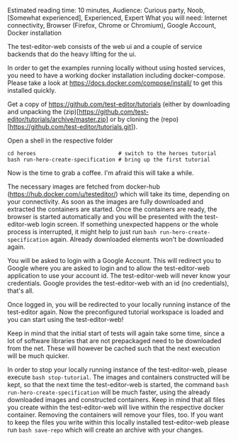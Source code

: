 Estimated reading time: 10 minutes, Audience: Curious party, Noob, [Somewhat experienced], Experienced, Expert
What you will need: Internet connectivity, Browser (Firefox, Chrome or Chromium), Google Account, Docker installation

The test-editor-web consists of the web ui and a couple of service backends that do the heavy lifting for the ui.

In order to get the examples running locally without using hosted services, you need to have a working docker installation including docker-compose. 
Please take a look at https://docs.docker.com/compose/install/ to get this installed quickly.
    
Get a copy of https://github.com/test-editor/tutorials (either by downloading and unpacking the (zip)[https://github.com/test-editor/tutorials/archive/master.zip] or by cloning the (repo)[https://github.com/test-editor/tutorials.git]).

Open a shell in the respective folder

```shell
cd heroes                          # switch to the heroes tutorial
bash run-hero-create-specification # bring up the first tutorial
```

Now is the time to grab a coffee. I'm afraid this will take a while.

The necessary images are fetched from docker-hub (https://hub.docker.com/u/testeditor/) which will take its time, depending on your connectivity. As soon as the images are fully downloaded and extracted the containers are started. Once the containers are ready, the browser is started automatically and you will be presented with the test-editor-web login screen. If something unexpected happens or the whole process is interrupted, it might help to just run `bash run-hero-create-specification` again. Already downloaded elements won't be downloaded again.

You will be asked to login with a Google Account. This will redirect you to Google where you are asked to login and to allow the test-editor-web application to use your account id. The test-editor-web will never know your credentials. Google provides the test-editor-web with an id (no credentials), that's all.

Once logged in, you will be redirected to your locally running instance of the test-editor again. Now the preconfigured tutorial workspace is loaded and you can start using the test-editor-web!

Keep in mind that the initial start of tests will again take some time, since a lot of software libraries that are not prepackaged need to be downloaded from the net. These will however be cached such that the next execution will be much quicker.
 
In order to stop your locally running instance of the test-editor-web, please execute `bash stop-tutorial`.
The images and containers constructed will be kept, so that the next time the test-editor-web is started, the command
`bash run-hero-create-specification` will be much faster, using the already downloaded images and constructed containers.
Keep in mind that all files you create within the test-editor-web will live within the respective docker container. Removing the containers will remove your files, too.
If you want to keep the files you write within this locally installed test-editor-web please run `bash save-repo` which will create an archive with your changes.
